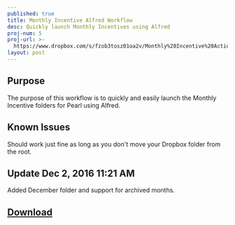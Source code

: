 ```yaml
---
published: true
title: Monthly Incentive Alfred Workflow
desc: Quickly launch Monthly Incentives using Alfred
proj-num: 5
proj-url: >-
  https://www.dropbox.com/s/fzob3tosz01oa2v/Monthly%20Incentive%20Actions.alfredworkflow?dl=0
layout: post
---
```

## Purpose

The purpose of this workflow is to quickly and easily launch the Monthly Incentive folders for Pearl using Alfred.

## Known Issues

Should work just fine as long as you don't move your Dropbox folder from the root.

## Update Dec 2, 2016 11:21 AM

Added December folder and support for archived months.

## [Download](https://www.dropbox.com/s/fzob3tosz01oa2v/Monthly%20Incentive%20Actions.alfredworkflow?dl=1)
